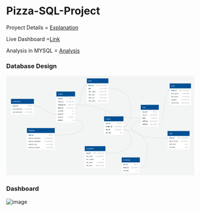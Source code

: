 # Pizza-SQL-Project

Proyect Details =  [Explanation](https://gerblake77.wixsite.com/portafolioger/post/pizza-project-sql-power-bi)

Live Dashboard =[Link](https://www.novypro.com/project/pizza-restaurant-design-power-bi)

Analysis in MYSQL = [Analysis](https://github.com/Gaboytes/Pizza-SQL-Project/blob/main/Data%20Exploration%20Analysis.sql)

### Database Design
![design](https://github.com/Gaboytes/Pizza-SQL-Project/blob/main/Database%20Design/Captura%20de%20pantalla%202023-10-07%20223748.png)


### Dashboard
![image](https://github.com/Gaboytes/Pizza-SQL-Project/assets/145523136/b9e5532e-3a19-4505-8ae7-288bf72eacec)

